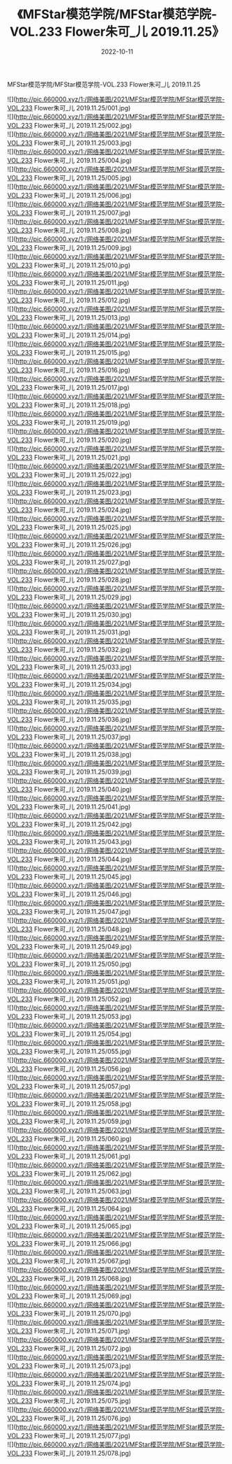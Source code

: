 ﻿---
layout: post
title:  《MFStar模范学院/MFStar模范学院-VOL.233 Flower朱可_儿 2019.11.25》
date:   2022-10-11
img: http://pic.660000.xyz/1:/网络美图/2021/MFStar模范学院/MFStar模范学院-VOL.233 Flower朱可_儿 2019.11.25/000.jpg
categories: [美女, 清纯, 唯美]
---

MFStar模范学院/MFStar模范学院-VOL.233 Flower朱可_儿 2019.11.25

 ![](http://pic.660000.xyz/1:/网络美图/2021/MFStar模范学院/MFStar模范学院-VOL.233 Flower朱可_儿 2019.11.25/001.jpg) <br>![](http://pic.660000.xyz/1:/网络美图/2021/MFStar模范学院/MFStar模范学院-VOL.233 Flower朱可_儿 2019.11.25/002.jpg) <br>![](http://pic.660000.xyz/1:/网络美图/2021/MFStar模范学院/MFStar模范学院-VOL.233 Flower朱可_儿 2019.11.25/003.jpg) <br>![](http://pic.660000.xyz/1:/网络美图/2021/MFStar模范学院/MFStar模范学院-VOL.233 Flower朱可_儿 2019.11.25/004.jpg) <br>![](http://pic.660000.xyz/1:/网络美图/2021/MFStar模范学院/MFStar模范学院-VOL.233 Flower朱可_儿 2019.11.25/005.jpg) <br>![](http://pic.660000.xyz/1:/网络美图/2021/MFStar模范学院/MFStar模范学院-VOL.233 Flower朱可_儿 2019.11.25/006.jpg) <br>![](http://pic.660000.xyz/1:/网络美图/2021/MFStar模范学院/MFStar模范学院-VOL.233 Flower朱可_儿 2019.11.25/007.jpg) <br>![](http://pic.660000.xyz/1:/网络美图/2021/MFStar模范学院/MFStar模范学院-VOL.233 Flower朱可_儿 2019.11.25/008.jpg) <br>![](http://pic.660000.xyz/1:/网络美图/2021/MFStar模范学院/MFStar模范学院-VOL.233 Flower朱可_儿 2019.11.25/009.jpg) <br>![](http://pic.660000.xyz/1:/网络美图/2021/MFStar模范学院/MFStar模范学院-VOL.233 Flower朱可_儿 2019.11.25/010.jpg) <br>![](http://pic.660000.xyz/1:/网络美图/2021/MFStar模范学院/MFStar模范学院-VOL.233 Flower朱可_儿 2019.11.25/011.jpg) <br>![](http://pic.660000.xyz/1:/网络美图/2021/MFStar模范学院/MFStar模范学院-VOL.233 Flower朱可_儿 2019.11.25/012.jpg) <br>![](http://pic.660000.xyz/1:/网络美图/2021/MFStar模范学院/MFStar模范学院-VOL.233 Flower朱可_儿 2019.11.25/013.jpg) <br>![](http://pic.660000.xyz/1:/网络美图/2021/MFStar模范学院/MFStar模范学院-VOL.233 Flower朱可_儿 2019.11.25/014.jpg) <br>![](http://pic.660000.xyz/1:/网络美图/2021/MFStar模范学院/MFStar模范学院-VOL.233 Flower朱可_儿 2019.11.25/015.jpg) <br>![](http://pic.660000.xyz/1:/网络美图/2021/MFStar模范学院/MFStar模范学院-VOL.233 Flower朱可_儿 2019.11.25/016.jpg) <br>![](http://pic.660000.xyz/1:/网络美图/2021/MFStar模范学院/MFStar模范学院-VOL.233 Flower朱可_儿 2019.11.25/017.jpg) <br>![](http://pic.660000.xyz/1:/网络美图/2021/MFStar模范学院/MFStar模范学院-VOL.233 Flower朱可_儿 2019.11.25/018.jpg) <br>![](http://pic.660000.xyz/1:/网络美图/2021/MFStar模范学院/MFStar模范学院-VOL.233 Flower朱可_儿 2019.11.25/019.jpg) <br>![](http://pic.660000.xyz/1:/网络美图/2021/MFStar模范学院/MFStar模范学院-VOL.233 Flower朱可_儿 2019.11.25/020.jpg) <br>![](http://pic.660000.xyz/1:/网络美图/2021/MFStar模范学院/MFStar模范学院-VOL.233 Flower朱可_儿 2019.11.25/021.jpg) <br>![](http://pic.660000.xyz/1:/网络美图/2021/MFStar模范学院/MFStar模范学院-VOL.233 Flower朱可_儿 2019.11.25/022.jpg) <br>![](http://pic.660000.xyz/1:/网络美图/2021/MFStar模范学院/MFStar模范学院-VOL.233 Flower朱可_儿 2019.11.25/023.jpg) <br>![](http://pic.660000.xyz/1:/网络美图/2021/MFStar模范学院/MFStar模范学院-VOL.233 Flower朱可_儿 2019.11.25/024.jpg) <br>![](http://pic.660000.xyz/1:/网络美图/2021/MFStar模范学院/MFStar模范学院-VOL.233 Flower朱可_儿 2019.11.25/025.jpg) <br>![](http://pic.660000.xyz/1:/网络美图/2021/MFStar模范学院/MFStar模范学院-VOL.233 Flower朱可_儿 2019.11.25/026.jpg) <br>![](http://pic.660000.xyz/1:/网络美图/2021/MFStar模范学院/MFStar模范学院-VOL.233 Flower朱可_儿 2019.11.25/027.jpg) <br>![](http://pic.660000.xyz/1:/网络美图/2021/MFStar模范学院/MFStar模范学院-VOL.233 Flower朱可_儿 2019.11.25/028.jpg) <br>![](http://pic.660000.xyz/1:/网络美图/2021/MFStar模范学院/MFStar模范学院-VOL.233 Flower朱可_儿 2019.11.25/029.jpg) <br>![](http://pic.660000.xyz/1:/网络美图/2021/MFStar模范学院/MFStar模范学院-VOL.233 Flower朱可_儿 2019.11.25/030.jpg) <br>![](http://pic.660000.xyz/1:/网络美图/2021/MFStar模范学院/MFStar模范学院-VOL.233 Flower朱可_儿 2019.11.25/031.jpg) <br>![](http://pic.660000.xyz/1:/网络美图/2021/MFStar模范学院/MFStar模范学院-VOL.233 Flower朱可_儿 2019.11.25/032.jpg) <br>![](http://pic.660000.xyz/1:/网络美图/2021/MFStar模范学院/MFStar模范学院-VOL.233 Flower朱可_儿 2019.11.25/033.jpg) <br>![](http://pic.660000.xyz/1:/网络美图/2021/MFStar模范学院/MFStar模范学院-VOL.233 Flower朱可_儿 2019.11.25/034.jpg) <br>![](http://pic.660000.xyz/1:/网络美图/2021/MFStar模范学院/MFStar模范学院-VOL.233 Flower朱可_儿 2019.11.25/035.jpg) <br>![](http://pic.660000.xyz/1:/网络美图/2021/MFStar模范学院/MFStar模范学院-VOL.233 Flower朱可_儿 2019.11.25/036.jpg) <br>![](http://pic.660000.xyz/1:/网络美图/2021/MFStar模范学院/MFStar模范学院-VOL.233 Flower朱可_儿 2019.11.25/037.jpg) <br>![](http://pic.660000.xyz/1:/网络美图/2021/MFStar模范学院/MFStar模范学院-VOL.233 Flower朱可_儿 2019.11.25/038.jpg) <br>![](http://pic.660000.xyz/1:/网络美图/2021/MFStar模范学院/MFStar模范学院-VOL.233 Flower朱可_儿 2019.11.25/039.jpg) <br>![](http://pic.660000.xyz/1:/网络美图/2021/MFStar模范学院/MFStar模范学院-VOL.233 Flower朱可_儿 2019.11.25/040.jpg) <br>![](http://pic.660000.xyz/1:/网络美图/2021/MFStar模范学院/MFStar模范学院-VOL.233 Flower朱可_儿 2019.11.25/041.jpg) <br>![](http://pic.660000.xyz/1:/网络美图/2021/MFStar模范学院/MFStar模范学院-VOL.233 Flower朱可_儿 2019.11.25/042.jpg) <br>![](http://pic.660000.xyz/1:/网络美图/2021/MFStar模范学院/MFStar模范学院-VOL.233 Flower朱可_儿 2019.11.25/043.jpg) <br>![](http://pic.660000.xyz/1:/网络美图/2021/MFStar模范学院/MFStar模范学院-VOL.233 Flower朱可_儿 2019.11.25/044.jpg) <br>![](http://pic.660000.xyz/1:/网络美图/2021/MFStar模范学院/MFStar模范学院-VOL.233 Flower朱可_儿 2019.11.25/045.jpg) <br>![](http://pic.660000.xyz/1:/网络美图/2021/MFStar模范学院/MFStar模范学院-VOL.233 Flower朱可_儿 2019.11.25/046.jpg) <br>![](http://pic.660000.xyz/1:/网络美图/2021/MFStar模范学院/MFStar模范学院-VOL.233 Flower朱可_儿 2019.11.25/047.jpg) <br>![](http://pic.660000.xyz/1:/网络美图/2021/MFStar模范学院/MFStar模范学院-VOL.233 Flower朱可_儿 2019.11.25/048.jpg) <br>![](http://pic.660000.xyz/1:/网络美图/2021/MFStar模范学院/MFStar模范学院-VOL.233 Flower朱可_儿 2019.11.25/049.jpg) <br>![](http://pic.660000.xyz/1:/网络美图/2021/MFStar模范学院/MFStar模范学院-VOL.233 Flower朱可_儿 2019.11.25/050.jpg) <br>![](http://pic.660000.xyz/1:/网络美图/2021/MFStar模范学院/MFStar模范学院-VOL.233 Flower朱可_儿 2019.11.25/051.jpg) <br>![](http://pic.660000.xyz/1:/网络美图/2021/MFStar模范学院/MFStar模范学院-VOL.233 Flower朱可_儿 2019.11.25/052.jpg) <br>![](http://pic.660000.xyz/1:/网络美图/2021/MFStar模范学院/MFStar模范学院-VOL.233 Flower朱可_儿 2019.11.25/053.jpg) <br>![](http://pic.660000.xyz/1:/网络美图/2021/MFStar模范学院/MFStar模范学院-VOL.233 Flower朱可_儿 2019.11.25/054.jpg) <br>![](http://pic.660000.xyz/1:/网络美图/2021/MFStar模范学院/MFStar模范学院-VOL.233 Flower朱可_儿 2019.11.25/055.jpg) <br>![](http://pic.660000.xyz/1:/网络美图/2021/MFStar模范学院/MFStar模范学院-VOL.233 Flower朱可_儿 2019.11.25/056.jpg) <br>![](http://pic.660000.xyz/1:/网络美图/2021/MFStar模范学院/MFStar模范学院-VOL.233 Flower朱可_儿 2019.11.25/057.jpg) <br>![](http://pic.660000.xyz/1:/网络美图/2021/MFStar模范学院/MFStar模范学院-VOL.233 Flower朱可_儿 2019.11.25/058.jpg) <br>![](http://pic.660000.xyz/1:/网络美图/2021/MFStar模范学院/MFStar模范学院-VOL.233 Flower朱可_儿 2019.11.25/059.jpg) <br>![](http://pic.660000.xyz/1:/网络美图/2021/MFStar模范学院/MFStar模范学院-VOL.233 Flower朱可_儿 2019.11.25/060.jpg) <br>![](http://pic.660000.xyz/1:/网络美图/2021/MFStar模范学院/MFStar模范学院-VOL.233 Flower朱可_儿 2019.11.25/061.jpg) <br>![](http://pic.660000.xyz/1:/网络美图/2021/MFStar模范学院/MFStar模范学院-VOL.233 Flower朱可_儿 2019.11.25/062.jpg) <br>![](http://pic.660000.xyz/1:/网络美图/2021/MFStar模范学院/MFStar模范学院-VOL.233 Flower朱可_儿 2019.11.25/063.jpg) <br>![](http://pic.660000.xyz/1:/网络美图/2021/MFStar模范学院/MFStar模范学院-VOL.233 Flower朱可_儿 2019.11.25/064.jpg) <br>![](http://pic.660000.xyz/1:/网络美图/2021/MFStar模范学院/MFStar模范学院-VOL.233 Flower朱可_儿 2019.11.25/065.jpg) <br>![](http://pic.660000.xyz/1:/网络美图/2021/MFStar模范学院/MFStar模范学院-VOL.233 Flower朱可_儿 2019.11.25/066.jpg) <br>![](http://pic.660000.xyz/1:/网络美图/2021/MFStar模范学院/MFStar模范学院-VOL.233 Flower朱可_儿 2019.11.25/067.jpg) <br>![](http://pic.660000.xyz/1:/网络美图/2021/MFStar模范学院/MFStar模范学院-VOL.233 Flower朱可_儿 2019.11.25/068.jpg) <br>![](http://pic.660000.xyz/1:/网络美图/2021/MFStar模范学院/MFStar模范学院-VOL.233 Flower朱可_儿 2019.11.25/069.jpg) <br>![](http://pic.660000.xyz/1:/网络美图/2021/MFStar模范学院/MFStar模范学院-VOL.233 Flower朱可_儿 2019.11.25/070.jpg) <br>![](http://pic.660000.xyz/1:/网络美图/2021/MFStar模范学院/MFStar模范学院-VOL.233 Flower朱可_儿 2019.11.25/071.jpg) <br>![](http://pic.660000.xyz/1:/网络美图/2021/MFStar模范学院/MFStar模范学院-VOL.233 Flower朱可_儿 2019.11.25/072.jpg) <br>![](http://pic.660000.xyz/1:/网络美图/2021/MFStar模范学院/MFStar模范学院-VOL.233 Flower朱可_儿 2019.11.25/073.jpg) <br>![](http://pic.660000.xyz/1:/网络美图/2021/MFStar模范学院/MFStar模范学院-VOL.233 Flower朱可_儿 2019.11.25/074.jpg) <br>![](http://pic.660000.xyz/1:/网络美图/2021/MFStar模范学院/MFStar模范学院-VOL.233 Flower朱可_儿 2019.11.25/075.jpg) <br>![](http://pic.660000.xyz/1:/网络美图/2021/MFStar模范学院/MFStar模范学院-VOL.233 Flower朱可_儿 2019.11.25/076.jpg) <br>![](http://pic.660000.xyz/1:/网络美图/2021/MFStar模范学院/MFStar模范学院-VOL.233 Flower朱可_儿 2019.11.25/077.jpg) <br>![](http://pic.660000.xyz/1:/网络美图/2021/MFStar模范学院/MFStar模范学院-VOL.233 Flower朱可_儿 2019.11.25/078.jpg) <br>